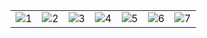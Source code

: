 |     |     |     |     |     |     |     |
|-----|-----|-----|-----|-----|-----|-----|
| ![1](https://github.com/EnesCumbus/Qr-kod-yoklama-sistemi/assets/149635681/20ad794a-66ab-45a6-934e-105062da8e2c) | ![2](https://github.com/EnesCumbus/Qr-kod-yoklama-sistemi/assets/149635681/9fdbd454-f9ea-40b8-ac5a-4397bb39520b) | ![3](https://github.com/EnesCumbus/Qr-kod-yoklama-sistemi/assets/149635681/0c628ddc-e025-4044-a6e8-5b73f5f1bdc2) | ![4](https://github.com/EnesCumbus/Qr-kod-yoklama-sistemi/assets/149635681/2077ffb6-3df7-4422-b82c-11edec5b52be) | ![5](https://github.com/EnesCumbus/Qr-kod-yoklama-sistemi/assets/149635681/0bc6b21d-e2cf-4f55-bd82-60ef703a772c) | ![6](https://github.com/EnesCumbus/Qr-kod-yoklama-sistemi/assets/149635681/a0c32df6-c305-43d7-a60d-f6a36a47f374) | ![7](https://github.com/EnesCumbus/Qr-kod-yoklama-sistemi/assets/149635681/092010ab-c2b4-4eec-bcb1-c5ea453a9446) |
